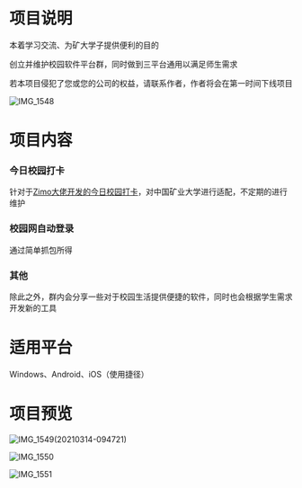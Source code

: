 # 项目说明

本着学习交流、为矿大学子提供便利的目的

创立并维护校园软件平台群，同时做到三平台通用以满足师生需求

若本项目侵犯了您或您的公司的权益，请联系作者，作者将会在第一时间下线项目

![IMG_1548](http://img.xinyu.ink/IMG_1548.JPG)


# 项目内容

### 今日校园打卡

针对于[Zimo大佬开发的今日校园打卡](https://github.com/ZimoLoveShuang/auto-submit)，对中国矿业大学进行适配，不定期的进行维护

### 校园网自动登录

通过简单抓包所得

### 其他

除此之外，群内会分享一些对于校园生活提供便捷的软件，同时也会根据学生需求开发新的工具

# 适用平台

Windows、Android、iOS（使用捷径）

# 项目预览

![IMG_1549(20210314-094721)](http://img.xinyu.ink/IMG_1549(20210314-094721).JPG)

![IMG_1550](http://img.xinyu.ink/IMG_1550.JPG)

![IMG_1551](http://img.xinyu.ink/IMG_1551.JPG)